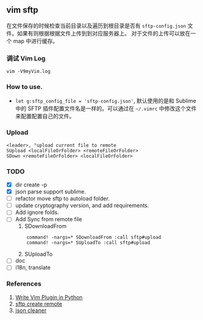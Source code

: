 ## vim sftp

在文件保存的时候检查当前目录以及遍历到根目录是否有 `sftp-config.json` 文件。如果有则根据根据文件上传到到对应服务器上。
对于文件的上传可以放在一个 map 中进行缓存。


### 调试 Vim Log


```
vim -V9myVim.log
```


### How to use.

- `let g:sftp_config_file = 'sftp-config.json'`, 默认使用的是和 Sublime 中的 SFTP 插件配置文件名是一样的。可以通过在 `~/.vimrc` 中修改这个文件来配置配置自己的文件。

### Upload

```
<leader>, "upload current file to remote
SUpload <localFileOrFolder> <remoteFileOrFolder>
SDown <remoteFileOrFolder> <localFileOrFolder>
```

### TODO

- [x] dir create -p
- [x] json parse support sublime.
- [ ] refactor move sftp to autoload folder.
- [ ] update cryptography version, and add requirements.
- [ ] Add ignore folds.
- [ ] Add Sync from remote file
  1. SDownloadFrom
    ```
        command! -nargs=* SDownloadFrom :call sftp#upload
        command! -nargs=* SUploadTo :call sftp#upload
    ```
  2. SUploadTo
- [ ] doc
- [ ] i18n, translate

### References

1. [Write Vim Plugin in Python](http://candidtim.github.io/vim/2017/08/11/write-vim-plugin-in-python.html)
2. [sftp create remote](https://stackoverflow.com/questions/14819681/upload-files-using-sftp-in-python-but-create-directories-if-path-doesnt-exist?answertab=votes#tab-top)
3. [json cleaner](https://gist.github.com/AaronFlower/2ba0dce3ad9d78bcaa00a017ecdb7c57)
